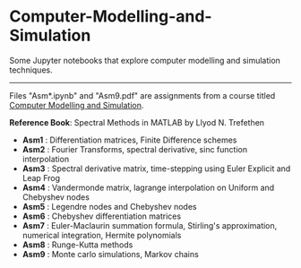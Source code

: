 # Computer-Modelling-and-Simulation
Some Jupyter notebooks that explore computer modelling and simulation techniques. 

------
Files "Asm*.ipynb" and "Asm9.pdf" are assignments from a course titled [Computer Modelling and Simulation](http://sivaramambikasaran.com/2019_CMS/). 

**Reference Book**: Spectral Methods in MATLAB by Llyod N. Trefethen
- **Asm1** : Differentiation matrices, Finite Difference schemes
- **Asm2** : Fourier Transforms, spectral derivative, sinc function interpolation
- **Asm3** : Spectral derivative matrix, time-stepping using Euler Explicit and Leap Frog
- **Asm4** : Vandermonde matrix, lagrange interpolation on Uniform and Chebyshev nodes
- **Asm5** : Legendre nodes and Chebyshev nodes
- **Asm6** : Chebyshev differentiation matrices
- **Asm7** : Euler-Maclaurin summation formula, Stirling's approximation, numerical integration, Hermite polynomials
- **Asm8** : Runge-Kutta methods
- **Asm9** : Monte carlo simulations, Markov chains
